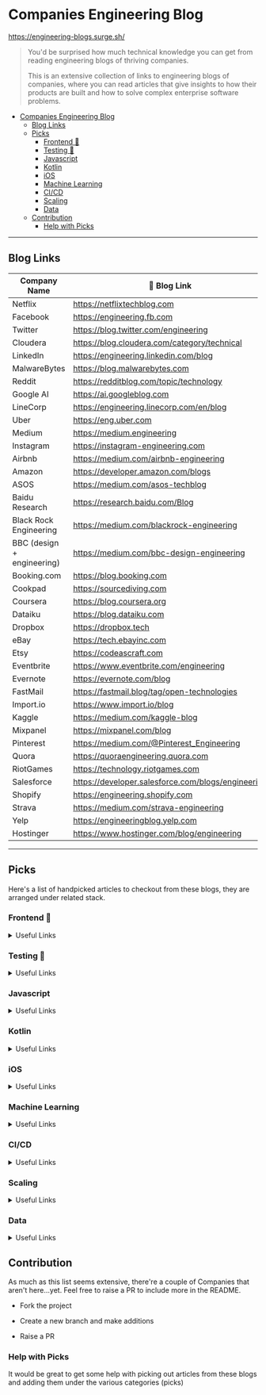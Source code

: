 # Companies Engineering Blog

<https://engineering-blogs.surge.sh/>

> You'd be surprised how much technical knowledge you can get from reading engineering blogs of thriving companies.
>
> This is an extensive collection of links to engineering blogs of companies, where you can read articles that give insights to how their products are built and how to solve complex enterprise software problems.

- [Companies Engineering Blog](#companies-engineering-blog)
  - [Blog Links](#blog-links)
  - [Picks](#picks)
    - [Frontend 🎨](#frontend-)
    - [Testing 🧪](#testing-)
    - [Javascript](#javascript)
    - [Kotlin](#kotlin)
    - [iOS](#ios)
    - [Machine Learning](#machine-learning)
    - [CI/CD](#cicd)
    - [Scaling](#scaling)
    - [Data](#data)
  - [Contribution](#contribution)
    - [Help with Picks](#help-with-picks)

----

## Blog Links

| Company Name                   | 🔗 Blog Link                                                    |
| ------------------------------ | --------------------------------------------------------------- |
| Netflix                        | <https://netflixtechblog.com>                                   |
| Facebook                       | <https://engineering.fb.com>                                    |
| Twitter                        | <https://blog.twitter.com/engineering>                          |
| Cloudera                       | <https://blog.cloudera.com/category/technical>                  |
| LinkedIn                       | <https://engineering.linkedin.com/blog>                         |
| MalwareBytes                   | <https://blog.malwarebytes.com>                                 |
| Reddit                         | <https://redditblog.com/topic/technology>                       |
| Google AI                      | <https://ai.googleblog.com>                                     |
| LineCorp                       | <https://engineering.linecorp.com/en/blog>                      |
| Uber                           | <https://eng.uber.com>                                          |
| Medium                         | <https://medium.engineering>                                    |
| Instagram                      | <https://instagram-engineering.com>                             |
| Airbnb                         | <https://medium.com/airbnb-engineering>                         |
| Amazon                         | <https://developer.amazon.com/blogs>                            |
| ASOS                           | <https://medium.com/asos-techblog>                              |
| Baidu Research                 | <https://research.baidu.com/Blog>                               |
| Black Rock Engineering         | <https://medium.com/blackrock-engineering>                      |
| BBC (design + engineering)     | <https://medium.com/bbc-design-engineering>                     |
| Booking.com                    | <https://blog.booking.com>                                      |
| Cookpad                        | <https://sourcediving.com>                                      |
| Coursera                       | <https://blog.coursera.org>                                     |
| Dataiku                        | <https://blog.dataiku.com>                                      |
| Dropbox                        | <https://dropbox.tech>                                          |
| eBay                           | <https://tech.ebayinc.com>                                      |
| Etsy                           | <https://codeascraft.com>                                       |
| Eventbrite                     | <https://www.eventbrite.com/engineering>                        |
| Evernote                       | <https://evernote.com/blog>                                     |
| FastMail                       | <https://fastmail.blog/tag/open-technologies>                   |
| Import.io                      | <https://www.import.io/blog>                                    |
| Kaggle                         | <https://medium.com/kaggle-blog>                                |
| Mixpanel                       | <https://mixpanel.com/blog>                                     |
| Pinterest                      | <https://medium.com/@Pinterest_Engineering>                     |
| Quora                          | <https://quoraengineering.quora.com>                            |
| RiotGames                      | <https://technology.riotgames.com>                              |
| Salesforce                     | <https://developer.salesforce.com/blogs/engineering>            |
| Shopify                        | <https://engineering.shopify.com>                               |
| Strava                         | <https://medium.com/strava-engineering>                         |
| Yelp                           | <https://engineeringblog.yelp.com>                              |
| Hostinger                      | <https://www.hostinger.com/blog/engineering>                    |

----

## Picks

Here's a list of handpicked articles to checkout from these blogs, they are arranged under related stack.

### Frontend 🎨

<details>
  <summary>Useful Links</summary>

- [Web Styling With React JS](https://engineering.linecorp.com/en/blog/web-styling-with-reactjs/)

</details>

### Testing 🧪

<details>
  <summary>Useful Links</summary>

- [Performance Test in Jenkins](https://engineering.linecorp.com/en/blog/intern-report-a-survey-on-selection-techniques-of-consensus-participants-in-blockchains/)
- [How to Use A/B Testing for Event Promotion](https://blog.dataiku.com/wanna/b-by-the-stats-girls-how-to-use-a/b-testing-for-event-promotion)

</details>

### Javascript

<details>
  <summary>Useful Links</summary>

- [Progressive enhancement as a valuable philosophy in the Age of Javascript](https://sourcediving.com/progressive-enhancement-as-a-valuable-philosophy-in-the-age-of-javascript-aac2e26364d2)

</details>

### Kotlin

<details>
  <summary>Useful Links</summary>

- [Diving into Higher order functions and lambdas in Kotlin](https://sourcediving.com/diving-into-higher-order-functions-and-lambdas-in-kotlin-e07656cdffe1)

</details>

### iOS

<details>
  <summary>Useful Links</summary>

- [Continuous iOS App Delivery](https://sourcediving.com/continuous-ios-app-delivery-1a158f1f3d33)
- [Improving iOS Intangibles with Tactical](https://medium.engineering/improving-ios-intangibles-with-tactical-f744fbff033e)

</details>

### Machine Learning

<details>
  <summary>Useful Links</summary>

- [Optimizing payments with machine learning](https://dropbox.tech/machine-learning/optimizing-payments-with-machine-learning)

</details>

### CI/CD

<details>
  <summary>Useful Links</summary>

- [How eBay Leverages Kubernetes, Helm Charts and Jenkins Pipelines to Deliver High-Quality Software](https://tech.ebayinc.com/engineering/how-ebay-leverages-kubernetes-helm-charts-and-jenkins-pipelines-to-deliver-high-quality-software/)

</details>

### Scaling

<details>
  <summary>Useful Links</summary>

- [Scalability and Load Testing for Valorant](https://technology.riotgames.com/news/scalability-and-load-testing-valorant)

</details>

### Data

<details>
  <summary>Useful Links</summary>

- [A Five-Step Guide for Conducting Exploratory Data Analysis](https://shopify.engineering/conducting-exploratory-data-analysis)

</details>

## Contribution

As much as this list seems extensive, there're a couple of Companies that aren't here...yet.
Feel free to raise a PR to include more in the README.

- Fork the project

- Create a new branch and make additions

- Raise a PR

### Help with Picks

It would be great to get some help with picking out articles from these blogs and adding them under the various categories (picks)
